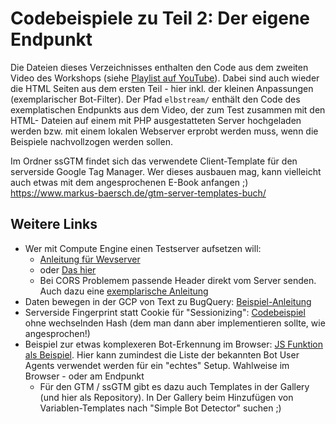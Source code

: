 # Codebeispiele zu Teil 2: Der eigene Endpunkt

Die Dateien dieses Verzeichnisses enthalten den Code aus dem zweiten Video des Workshops (siehe [Playlist auf YouTube](https://www.youtube.com/watch?v=juzaUNb55t4&list=PLoPHZR6Jh3an0Rw_8gFQolsaQULKbvoEC)). Dabei sind auch wieder die HTML Seiten aus dem ersten Teil - hier inkl. der kleinen Anpassungen (exemplarischer Bot-Filter). 
Der Pfad `elbstream/` enthält den Code des exemplatischen Endpunkts aus dem Video, der zum Test zusammen mit den HTML- Dateien auf einem mit PHP ausgestatteten Server hochgeladen werden bzw. mit einem lokalen Webserver erprobt werden muss, wenn die Beispiele nachvollzogen werden sollen. 

Im Ordner ssGTM findet sich das verwendete Client-Template für den serverside Google Tag Manager. Wer dieses ausbauen mag, kann vielleicht auch etwas mit dem angesprochenen E-Book anfangen ;) https://www.markus-baersch.de/gtm-server-templates-buch/ 

## Weitere Links
- Wer mit Compute Engine einen Testserver aufsetzen will: 
  - [Anleitung für Wevserver](https://cloud.google.com/community/tutorials/setting-up-lamp) 
  - oder [Das hier](https://console.cloud.google.com/marketplace/product/jetware/lamp7)
  - Bei CORS Problemem passende Header direkt vom Server senden. Auch dazu eine [exemplarische Anleitung](https://techexpert.tips/apache/apache-add-header/)
- Daten bewegen in der GCP von Text zu BugQuery: [Beispiel-Anleitung](https://www.ternarydata.com/news/use-python-and-google-cloud-to-schedule-a-file-download-and-load-into-bigquery-3p3aw)
- Serverside Fingerprint statt Cookie für "Sessionizing": [Codebeispiel](https://gist.github.com/mbaersch/e492ecfa1802b9736fefcc983b8b557f#file-getclient2-php) ohne wechselnden Hash (dem man dann aber implementieren sollte, wie angesprochen!)
- Beispiel zur etwas komplexeren Bot-Erkennung im Browser: [JS Funktion als Beispiel](https://gist.github.com/mbaersch/117faa0513ebbcbeeeb8d2dbe83168f0). Hier kann zumindest die Liste der bekannten Bot User Agents verwendet werden für ein "echtes" Setup. Wahlweise im Browser - oder am Endpunkt
  - Für den GTM / ssGTM gibt es dazu auch Templates in der Gallery (und hier als Repository). In Der Gallery beim Hinzufügen von Variablen-Templates nach "Simple Bot Detector" suchen ;)    

